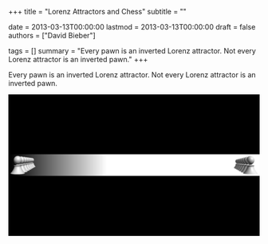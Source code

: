 +++
title = "Lorenz Attractors and Chess"
subtitle = ""

date = 2013-03-13T00:00:00
lastmod = 2013-03-13T00:00:00
draft = false
authors = ["David Bieber"]

tags = []
summary = "Every pawn is an inverted Lorenz attractor. Not every Lorenz attractor is an inverted pawn."
+++

Every pawn is an inverted Lorenz attractor. Not every Lorenz attractor is an inverted pawn.

<img src="lorenz-pawns.png"/>